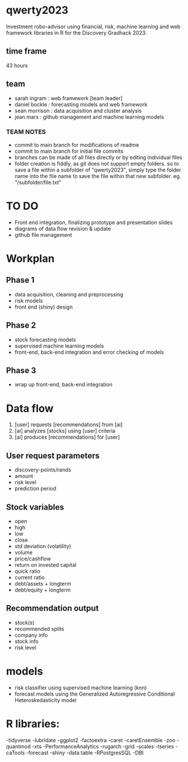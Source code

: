 # qwerty2023
Investment robo-advisor using financial, risk, machine learning and web framework libraries in R for the Discovery Gradhack 2023.

## time frame
43 hours

## team

- sarah ingram : web framework [team leader]
- daniel bockle : forecasting models and web framework
- sean morrison : data acquisition and cluster analysis
- jean marx : github management and machine learning models

### TEAM NOTES
- commit to main branch for modifications of readme
- commit to main branch for initial file commits
- branches can be made of all files directly or by editing individual files
- folder creation is fiddly, as git does not support empty folders. so to save a file within a subfolder of "qwerty2023", simply type the folder name into the file name to save the file within that new subfolder. eg. "/subfolder/file.txt"

# TO DO
- Front end integration, finalizing prototype and presentation slides
- diagrams of data flow revision & update
- github file management 


# Workplan
## Phase 1
- data acquisition, cleaning and preprocessing
- risk models
- front end (shiny) design

## Phase 2
- stock forecasting models 
- supervised machine learning models
- front-end, back-end integration and error checking of models

## Phase 3
- wrap up front-end, back-end integration 

# Data flow

1. [user] requests [recommendations] from [ai]
2. [ai] analyzes [stocks] using [user] criteria
3. [ai] produces [recommendations] for [user]

## User request parameters
- discovery-points/rands
- amount
- risk level
- prediction period

## Stock variables
- open
- high
- low
- close
- std deviation (volatility)
- volume
- price/cashflow
- return on invested capital
- quick ratio
- current ratio
- debt/assets + longterm
- debt/equity + longterm

## Recommendation output
- stock(s)
- recommended splits
- company info
- stock info
- risk level

# models
- risk classifier using supervised machine learning (knn)
- forecast models using the Generalized Autoregressive Conditional Heteroskedasticity model

# R libraries:
-tidyverse
-lubridate
-ggplot2
-factoextra
-caret
-caretEnsemble
-zoo
-quantmod
-xts
-PerformanceAnalytics
-rugarch
-grid
-scales
-tseries
-caTools
-forecast
-shiny
-data.table
-RPostgresSQL
-DBI
